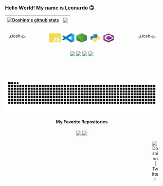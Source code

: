 ### Hello World! My name is Leonardo 🙃

| <a href="https://github.com/anuraghazra/github-readme-stats"><img align="center" src="https://github-readme-stats.vercel.app/api?username=doshino&show_icons=true&include_all_commits=true&theme=shadow_blue&hide_border=true" alt="Doshino's github stats" /></a> | <a href="https://github.com/doshino/Doshino"><img align="center" src="https://github-readme-stats.vercel.app/api/top-langs/?username=doshino&layout=compact&theme=shadow_blue&hide_border=true" /></a> |
| ------------- | ------------- |


<div align="center" style="display: inline_block"><br>
  <img align="left" alt="Dosh-pic" height="150" style="border-radius:50px;" src="https://pbs.twimg.com/media/GDS0PVIWkAAm1Xy.jpg">
  <img align="center" alt="Dosh-Js" height="30" width="40" src="https://raw.githubusercontent.com/devicons/devicon/master/icons/javascript/javascript-plain.svg">
  <img align="center" alt="Dosh-Vscode" height="30" width="40" src="https://github.com/devicons/devicon/blob/master/icons/vscode/vscode-original.svg">
  <img align="center" alt="Dosh-Node" height="30" width="40" src="https://github.com/devicons/devicon/blob/master/icons/nodejs/nodejs-original.svg">
  <img align="center" alt="Dosh-Python" height="30" width="40" src="https://raw.githubusercontent.com/devicons/devicon/master/icons/python/python-original.svg">
  <img align="center" alt="Dosh-C#" height="30" width="40" src="https://github.com/devicons/devicon/blob/master/icons/csharp/csharp-original.svg">
  <img align="right" alt="Dosh-pic" height="150" style="border-radius:50px;" src="https://pbs.twimg.com/media/GDS0PVIWkAAm1Xy.jpg">
  
##
 
<div> 
  <a href="https://www.youtube.com/channel/UCXo8-lD0iGtjo9cwDZ-RWbw" target="_blank"><img src="https://img.shields.io/badge/YouTube-FF0000?style=for-the-badge&logo=youtube&logoColor=white" target="_blank"></a>
  <a href="https://www.instagram.com/doshino_/" target="_blank"><img src="https://img.shields.io/badge/-Instagram-%23E4405F?style=for-the-badge&logo=instagram&logoColor=white" target="_blank"></a>
 	<a href="https://www.twitch.tv/doshinotv" target="_blank"><img src="https://img.shields.io/badge/Twitch-9146FF?style=for-the-badge&logo=twitch&logoColor=white" target="_blank"></a>
 <a href="https://discord.gg/swnFUfJfdS" target="_blank"><img src="https://img.shields.io/badge/Discord-7289DA?style=for-the-badge&logo=discord&logoColor=white" target="_blank"></a> 
 
  ![Snake animation](https://github.com/doshino/doshino/blob/output/github-contribution-grid-snake.svg)
 
</div>

#### My Favorite Repositories


<a href="https://github.com/doshino/doshino-bot">
  <img align="center" src="https://github-readme-stats.vercel.app/api/pin/?username=doshino&repo=doshino-bot&theme=shadow_blue" />
</a>
<a href="https://github.com/doshino/Chess">
  <img align="center" src="https://github-readme-stats.vercel.app/api/pin/?username=doshino&repo=chess&theme=shadow_blue" />
</a>

<br />
<br />

<a href="https://twitter.com/_Doshino">
  <img align="right" alt="Doshino | Twitter" width="21px" src="https://raw.githubusercontent.com/anuraghazra/anuraghazra/master/assets/twitter.svg" />
</a>
